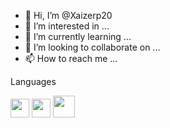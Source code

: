 - 👋 Hi, I’m @Xaizerp20
- 👀 I’m interested in ...
- 🌱 I’m currently learning ...
- 💞️ I’m looking to collaborate on ...
- 📫 How to reach me ...

<!---
Xaizerp20/Xaizerp20 is a ✨ special ✨ repository because its `README.md` (this file) appears on your GitHub profile.
You can click the Preview link to take a look at your changes.
--->
Languages 

<div>
    <img style="width: 30px; height: 30px;" src="https://upload.wikimedia.org/wikipedia/commons/thumb/1/18/C_Programming_Language.svg/1920px-C_Programming_Language.svg.png" alt="">
    <img style="width: 30px; height: 30px;" src="https://cdn-icons-png.flaticon.com/512/5968/5968292.png" alt="">
    <img style="width: 35px; height: 35px;" src="https://www.raspberrypi.com/app/uploads/2022/02/COLOUR-Raspberry-Pi-Symbol-Registered.png" alt="">
</div>
